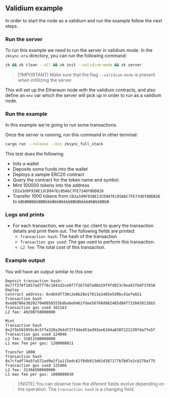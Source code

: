 ## Validium example

In order to start the node as a validium and run the example follow the next steps.

### Run the server

To run this example we need to run the server in validium mode. In the `zksync-era` directory, you can run the following
command:

```sh
zk && zk clean --all && zk init --validium-mode && zk server
```

> [!IMPORTANT] Make sure that the flag `--validium-mode` is present when initilizing the server.

This will set up the Ethereum node with the validium contracts, and also define an `env` var which the server will pick
up in order to run as a validium node.

### Run the example

In this example we're going to run some transactions.

Once the server is running, run this command in other terminal:

```sh
cargo run --release --bin zksync_full_stack
```

This test does the following:

- Inits a wallet
- Deposits some funds into the wallet
- Deploys a sample ERC20 contract
- Query the contract for the token name and symbol
- Mint 100000 tokens into the address `CD2a3d9F938E13CD947Ec05AbC7FE734Df8DD826`
- Transfer 1000 tokens from `CD2a3d9F938E13CD947Ec05AbC7FE734Df8DD826` to `bBbBBBBbbBBBbbbBbbBbbbbBBbBbbbbBbBbbBBbB`

### Logs and prints

- For each transaction, we use the rpc client to query the transaction details and print them out. The following fields
  are printed:
  - `Transaction hash`: The hash of the transaction
  - `Transaction gas used`: The gas used to perform this transaction.
  - `L2 fee`: The total cost of this transaction.

### Example output

You will have an output similar to this one:

```
Deposit transaction hash: 0x77f378f1857ad7ff8c1041d2ce0f7f167587a90a19f9fd923c9ea91fbdf37650
Deploy
Contract address: 0x4b5df730c2e6b28e17013a1485e5d9bc41efe021
Transaction hash 0xe08786e302027040056555bdba6e0462fdee56768d982485d80f732043013bb5
Transaction gas used 161163
L2 fee: 40290750000000

Mint
Transaction hash 0x2f5b565959c8c5ffe320a364df27f4de451ed93ee6344a838f2212397da7fe5f
Transaction gas used 124046
L2 fee: 31011500000000
L1 max fee per gas: 1200000011

Transfer 1000
Transaction hash 0x7cfadf74a5fa571ed9e2f1a115edc62f8db913d61d387177b7b07e2cb270af75
Transaction gas used 125466
L2 fee: 31366500000000
L1 max fee per gas: 1000000010
```

> [!NOTE] You can observe how the diferent fields evolve depending on the operation. The `transaction hash` is a
> changing field.
